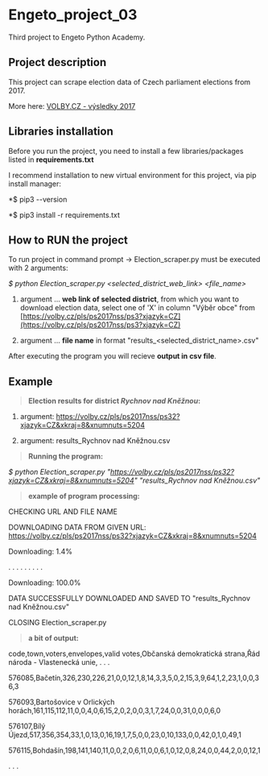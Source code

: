 # Engeto_project_03

Third project to Engeto Python Academy.

## Project description

This project can scrape election data of Czech parliament elections from 2017.

More here: [VOLBY.CZ - výsledky 2017](https://volby.cz/pls/ps2017nss/ps3?xjazyk=CZ)

## Libraries installation
Before you run the project, you need to install a few libraries/packages listed in **requirements.txt** 

I recommend installation to new virtual environment for this project, via pip install manager:

*$ pip3 --version

*$ pip3 install -r requirements.txt

## How to RUN the project

To run project in command prompt -> Election_scraper.py must be executed with 2 arguments:

*$ python Election_scraper.py <selected_district_web_link> <file_name>*

1. argument ... **web link of selected district**, from which you want to download election data, select one of 'X' in column "Výběr obce" from [https://volby.cz/pls/ps2017nss/ps3?xjazyk=CZ](https://volby.cz/pls/ps2017nss/ps3?xjazyk=CZ)

2. argument ... **file name** in format "results_<selected_district_name>.csv"

After executing the program you will recieve **output in csv file**.

## Example

> **Election results for district _Rychnov nad Kněžnou_:**

1. argument:  https://volby.cz/pls/ps2017nss/ps32?xjazyk=CZ&xkraj=8&xnumnuts=5204

2. argument:  results_Rychnov nad Kněžnou.csv

> **Running the program:**

*$ python Election_scraper.py "https://volby.cz/pls/ps2017nss/ps32?xjazyk=CZ&xkraj=8&xnumnuts=5204" "results_Rychnov nad Kněžnou.csv"*

> **example of program processing:**

CHECKING URL AND FILE NAME

DOWNLOADING DATA FROM GIVEN URL: https://volby.cz/pls/ps2017nss/ps32?xjazyk=CZ&xkraj=8&xnumnuts=5204

Downloading:   1.4%

. . . . . . . . .

Downloading: 100.0%

DATA SUCCESSFULLY DOWNLOADED AND SAVED TO "results_Rychnov nad Kněžnou.csv"

CLOSING Election_scraper.py

> **a bit of output:**

code,town,voters,envelopes,valid votes,Občanská demokratická strana,Řád národa - Vlastenecká unie, . . . 

576085,Bačetín,326,230,226,21,0,0,12,1,8,14,3,3,5,0,2,15,3,9,64,1,2,23,1,0,0,36,3

576093,Bartošovice v Orlických horách,161,115,112,11,0,0,4,0,6,15,2,0,2,0,0,3,1,7,24,0,0,31,0,0,0,6,0

576107,Bílý Újezd,517,356,354,33,1,0,13,0,16,19,1,7,5,0,0,23,0,10,133,0,0,42,0,1,0,49,1

576115,Bohdašín,198,141,140,11,0,0,2,0,6,11,0,0,6,1,0,12,0,8,24,0,0,44,2,0,0,12,1

. . .
